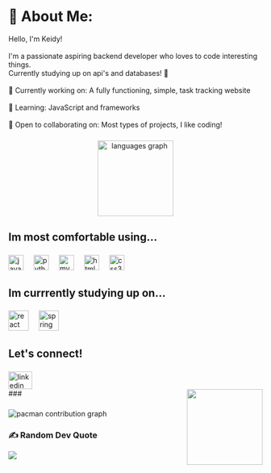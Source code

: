 # 💫 About Me:
Hello, I'm Keidy!<br><br>I'm a passionate aspiring backend developer who loves to code interesting things.<br>Currently studying up on api's and databases! 🚀<br><br> 🎯 Currently working on: A fully functioning, simple, task tracking website<br><br>    🌱 Learning: JavaScript and frameworks <br><br>    🤝 Open to collaborating on: Most types of projects, I like coding!<br>
###

<div align="center">
  <img src="https://github-readme-stats.vercel.app/api/top-langs?username=klopez851&locale=en&hide_title=false&layout=compact&card_width=320&langs_count=5&theme=dracula&hide_border=false&order=2" height="150" alt="languages graph"  />
</div>

###

<h2 align="left">Im most comfortable using...</h2>

###

<div align="left">
  <img src="https://cdn.jsdelivr.net/gh/devicons/devicon/icons/java/java-original.svg" height="30" alt="java logo"  />
  <img width="12" />
  <img src="https://cdn.jsdelivr.net/gh/devicons/devicon/icons/python/python-original.svg" height="30" alt="python logo"  />
  <img width="12" />
  <img src="https://cdn.jsdelivr.net/gh/devicons/devicon/icons/mysql/mysql-original.svg" height="30" alt="mysql logo"  />
  <img width="12" />
  <img src="https://cdn.jsdelivr.net/gh/devicons/devicon/icons/html5/html5-original.svg" height="30" alt="html5 logo"  />
  <img width="12" />
  <img src="https://cdn.jsdelivr.net/gh/devicons/devicon/icons/css3/css3-original.svg" height="30" alt="css3 logo"  />
</div>

###

<h2 align="left">Im currrently studying up on...</h2>

###

<div align="left">
  <img src="https://cdn.jsdelivr.net/gh/devicons/devicon/icons/react/react-original.svg" height="40" alt="react logo"  />
  <img width="12" />
  <img src="https://cdn.jsdelivr.net/gh/devicons/devicon/icons/spring/spring-original.svg" height="40" alt="spring logo"  />
</div>

###

<h2 align="left">Let's connect!</h2>

###

<div align="left">
  <a href="www.linkedin.com/in/keidy-lopez-1361072a2" target="_blank">
    <img src="https://raw.githubusercontent.com/maurodesouza/profile-readme-generator/master/src/assets/icons/social/linkedin/default.svg" width="47" height="35" alt="linkedin logo"  />
  </a>
</div>
###

<img align="right" height="150" src="https://media1.giphy.com/media/v1.Y2lkPTc5MGI3NjExZHJvazNiOGdwbnUwYTl4ZWZmOXRjc2hvcnN2NXI5ZmgxcTRqYjA3OCZlcD12MV9pbnRlcm5hbF9naWZfYnlfaWQmY3Q9Zw/78XCFBGOlS6keY1Bil/giphy.gif"  />

###

<picture>
  <source media="(prefers-color-scheme: dark)" srcset="https://raw.githubusercontent.com/klopez851/klopez851/output/pacman-contribution-graph-dark.svg">
  <source media="(prefers-color-scheme: light)" srcset="https://raw.githubusercontent.com/klopez851/klopez851/output/pacman-contribution-graph.svg">
  <img alt="pacman contribution graph" src="https://raw.githubusercontent.com/klopez851/klopez851/output/pacman-contribution-graph.svg">
</picture>

### ✍️ Random Dev Quote
![](https://quotes-github-readme.vercel.app/api?type=vetical&theme=tokyonight)



